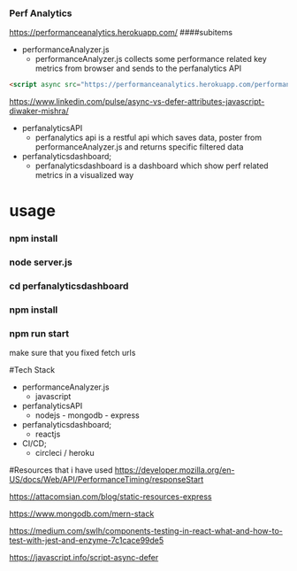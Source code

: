 ### Perf Analytics
https://performanceanalytics.herokuapp.com/
####subitems
- performanceAnalyzer.js
	- performanceAnalyzer.js collects some performance related key metrics from browser and sends to the perfanalytics API
```html
<script async src="https://performanceanalytics.herokuapp.com/performanceAnalyzer.js"></script>
```
https://www.linkedin.com/pulse/async-vs-defer-attributes-javascript-diwaker-mishra/



- perfanalyticsAPI
	- perfanalytics api is a restful api which saves data, poster from performanceAnalyzer.js and returns specific filtered data
- perfanalyticsdashboard;
	- perfanalyticsdashboard is a dashboard which show perf related metrics in a visualized way


# usage

### npm install
### node server.js
### cd perfanalyticsdashboard
### npm install
### npm run start

make sure that you fixed fetch urls

#Tech Stack
- performanceAnalyzer.js
	- javascript
- perfanalyticsAPI
	- nodejs - mongodb - express
- perfanalyticsdashboard;
	- reactjs
- CI/CD;
	- circleci / heroku

#Resources that i have used
https://developer.mozilla.org/en-US/docs/Web/API/PerformanceTiming/responseStart

https://attacomsian.com/blog/static-resources-express

https://www.mongodb.com/mern-stack

https://medium.com/swlh/components-testing-in-react-what-and-how-to-test-with-jest-and-enzyme-7c1cace99de5

https://javascript.info/script-async-defer

